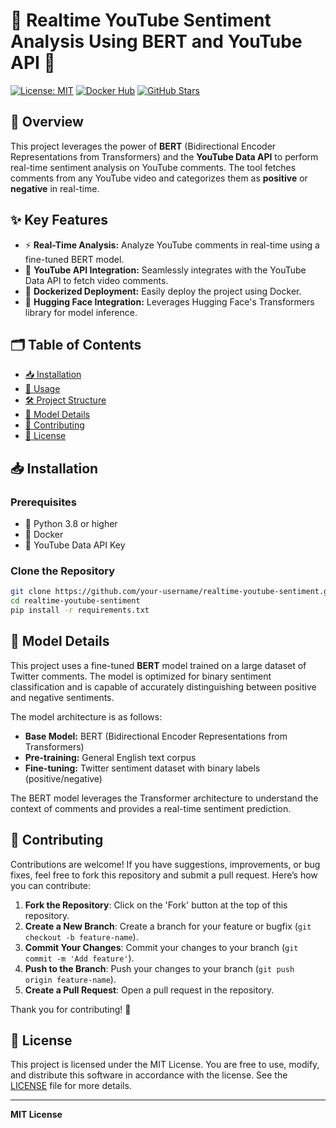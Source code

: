 # 🎥 Realtime YouTube Sentiment Analysis Using BERT and YouTube API 🤖

[![License: MIT](https://img.shields.io/badge/License-MIT-green.svg)](https://opensource.org/licenses/MIT)
[![Docker Hub](https://img.shields.io/badge/Docker-Hub-blue?logo=docker)](https://hub.docker.com/r/your-dockerhub-username/your-repo-name)
[![GitHub Stars](https://img.shields.io/github/stars/your-username/realtime-youtube-sentiment.svg?style=social)](https://github.com/Tuhinm2002/bert_youtube_sentiment)

## 📖 Overview

This project leverages the power of **BERT** (Bidirectional Encoder Representations from Transformers) and the **YouTube Data API** to perform real-time sentiment analysis on YouTube comments. The tool fetches comments from any YouTube video and categorizes them as **positive** or **negative** in real-time.

## ✨ Key Features

- ⚡ **Real-Time Analysis:** Analyze YouTube comments in real-time using a fine-tuned BERT model.
- 🎥 **YouTube API Integration:** Seamlessly integrates with the YouTube Data API to fetch video comments.
- 🐳 **Dockerized Deployment:** Easily deploy the project using Docker.
- 🤗 **Hugging Face Integration:** Leverages Hugging Face's Transformers library for model inference.

## 🗂️ Table of Contents

- [📥 Installation](#-installation)
- [🚀 Usage](#-usage)
- [🛠️ Project Structure](#️-project-structure)
- [🧠 Model Details](#-model-details)
- [🤝 Contributing](#-contributing)
- [📜 License](#-license)

## 📥 Installation

### Prerequisites

- 🐍 Python 3.8 or higher
- 🐳 Docker
- 🔑 YouTube Data API Key

### Clone the Repository

```bash
git clone https://github.com/your-username/realtime-youtube-sentiment.git
cd realtime-youtube-sentiment
pip install -r requirements.txt
```
## 🧠 Model Details

This project uses a fine-tuned **BERT** model trained on a large dataset of Twitter comments. The model is optimized for binary sentiment classification and is capable of accurately distinguishing between positive and negative sentiments.

The model architecture is as follows:
- **Base Model:** BERT (Bidirectional Encoder Representations from Transformers)
- **Pre-training:** General English text corpus
- **Fine-tuning:** Twitter sentiment dataset with binary labels (positive/negative)

The BERT model leverages the Transformer architecture to understand the context of comments and provides a real-time sentiment prediction.

## 🤝 Contributing

Contributions are welcome! If you have suggestions, improvements, or bug fixes, feel free to fork this repository and submit a pull request. Here’s how you can contribute:

1. **Fork the Repository**: Click on the 'Fork' button at the top of this repository.
2. **Create a New Branch**: Create a branch for your feature or bugfix (`git checkout -b feature-name`).
3. **Commit Your Changes**: Commit your changes to your branch (`git commit -m 'Add feature'`).
4. **Push to the Branch**: Push your changes to your branch (`git push origin feature-name`).
5. **Create a Pull Request**: Open a pull request in the repository.

Thank you for contributing! 🙌

## 📜 License

This project is licensed under the MIT License. You are free to use, modify, and distribute this software in accordance with the license. See the [LICENSE](LICENSE) file for more details.

---

**MIT License**
